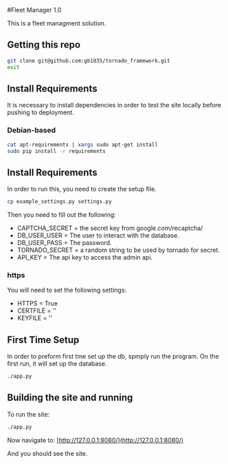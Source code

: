 #Fleet Manager 1.0


This is a fleet managment solution.

## Getting this repo ##
```bash
git clone git@github.com:gb1035/tornado_framework.git
exit
```

## Install Requirements ##
It is necessary to install dependencies in order to test the site locally before pushing to deployment.

### Debian-based ###
```bash
cat apt-requirements | xargs sudo apt-get install
sudo pip install -r requirements
```

## Install Requirements ##
In order to run this, you need to create the setup file.
``` bash
cp example_settings.py settings.py
```
Then you need to fill out the following:
* CAPTCHA_SECRET = the secret key from google.com/recaptcha/
* DB_USER_USER = The user to interact with the database.
* DB_USER_PASS = The password.
* TORNADO_SECRET = a random string to be used by tornado for secret.
* API_KEY = The api key to access the admin api.

### https ###
You will need to set the following settings:
* HTTPS = True
* CERTFILE = '<path to cert file>'
* KEYFILE = '<path to key file>'

## First Time Setup ##
In order to preform first tme set up the db, spmply run the program. On the first run, it will set up the database.
``` bash
./app.py
```

## Building the site and running ##
To run the site:
```bash
./app.py
```

Now navigate to: [http://127.0.0.1:8080/](http://127.0.0.1:8080/)

And you should see the site.
